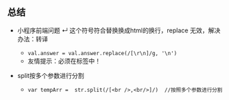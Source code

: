 ## 总结
 - 小程序前端问题 ↵ 这个符号符合替换换成html的换行，replace 无效，解决办法：转译
   - `val.answer = val.answer.replace(/[\r\n]/g, '\n')`
   - 友情提示：必须在<text>标签中！
   
 - split按多个参数进行分割
   -    `var tempArr =  str.split(/[<br />,<br/>]/)  //按照多个参数进行分割`
